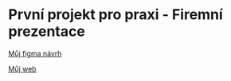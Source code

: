 # První projekt pro praxi - Firemní prezentace

[Můj figma návrh](https://www.figma.com/file/CXAYrXdGsgIUixgsWRhS5K/L3---4P-projekt-(Copy)?t=Dz3zkpD0k5y9qARk-1)


[Můj web](https://pslib-cz.github.io/2022l3web-pppp-DominikLazna/)